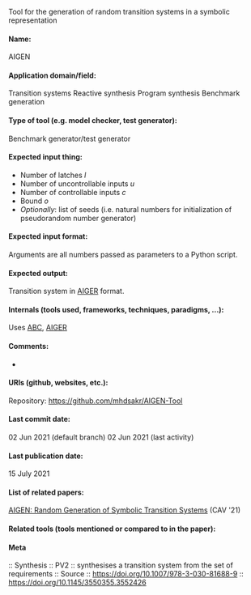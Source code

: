 Tool for the generation of random transition systems in a symbolic representation

#### Name:
AIGEN

#### Application domain/field:
Transition systems
Reactive synthesis
Program synthesis
Benchmark generation

#### Type of tool (e.g. model checker, test generator):
Benchmark generator/test generator

#### Expected input thing:
- Number of latches $l$
- Number of uncontrollable inputs $u$
- Number of controllable inputs $c$
- Bound $o$
- *Optionally*: list of seeds (i.e. natural numbers for initialization of pseudorandom number generator)

#### Expected input format:
Arguments are all numbers passed as parameters to a Python script.

#### Expected output:
Transition system in [AIGER](../Formats/AIGER.md) format.

#### Internals (tools used, frameworks, techniques, paradigms, ...):
Uses [ABC](Frameworks/ABC.md), [AIGER](../Formats/AIGER.md)

#### Comments:
-

#### URIs (github, websites, etc.):
Repository: https://github.com/mhdsakr/AIGEN-Tool

#### Last commit date:
02 Jun 2021 (default branch)
02 Jun 2021 (last activity)

#### Last publication date:
15 July 2021

#### List of related papers:
[AIGEN: Random Generation of Symbolic Transition Systems](https://doi.org/10.1007/978-3-030-81688-9_20) (CAV '21)

#### Related tools (tools mentioned or compared to in the paper):

#### Meta
:: Synthesis
:: PV2 :: synthesises a transition system from the set of requirements
:: Source :: https://doi.org/10.1007/978-3-030-81688-9 :: https://doi.org/10.1145/3550355.3552426
